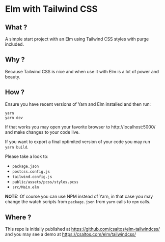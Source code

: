 Elm with Tailwind CSS
=====================

## What ?

A simple start project with an Elm using Tailwind CSS styles with purge included.

## Why ?

Because Tailwind CSS is nice and when use it with Elm is a lot of power and beauty.

## How ?

Ensure you have recent versions of Yarn and Elm installed and then run:

```bash
yarn
yarn dev
```

If that works you may open your favorite browser to http://localhost:5000/ and
make changes to your code live.

If you want to export a final optimited version of your code you may run `yarn build`.

Please take a look to:

* `package.json`
* `postcss.config.js`
* `tailwind.config.js`
* `public/assets/pcss/styles.pcss`
* `src/Main.elm`

**NOTE:** Of course you can use NPM instead of Yarn, in that case you may change the
watch scripts from `package.json` from `yarn` calls to `npm` calls.

## Where ?

This repo is initially published at https://github.com/csaltos/elm-tailwindcss/
and you may see a demo at https://csaltos.com/elm/tailwindcss/
